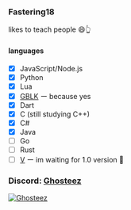 ### Fastering18 
likes to teach people 😄👆  

#### languages
- [x] JavaScript/Node.js
- [x] Python
- [x] Lua
- [x] [GBLK](https://github.com/Fastering18/node-gblok) ー because yes
- [x] Dart
- [x] C (still studying C++) 
- [x] C#
- [x] Java
- [ ] Go
- [ ] Rust
- [ ] [V](https://github.com/vlang/v) ー im waiting for 1.0 version 🗿

### Discord:  [Ghosteez](https://discord.com/users/775363892167573535)  
[![Ghosteez](https://discord.c99.nl/widget/theme-1/775363892167573535.png)](https://discord.com/users/775363892167573535) 
